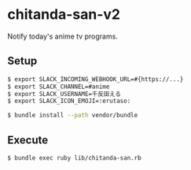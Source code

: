 # chitanda-san-v2

Notify today's anime tv programs.

## Setup

```sh
$ export SLACK_INCOMING_WEBHOOK_URL=#{https://...}
$ export SLACK_CHANNEL=#anime
$ export SLACK_USERNAME=千反田える
$ export SLACK_ICON_EMOJI=:erutaso:
```

```sh
$ bundle install --path vendor/bundle
```

## Execute

```sh
$ bundle exec ruby lib/chitanda-san.rb
```